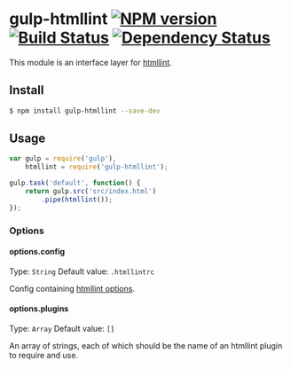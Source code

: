 # gulp-htmllint [![NPM version][npm-image]][npm-url] [![Build Status][travis-image]][travis-url] [![Dependency Status][depstat-image]][depstat-url]

This module is an interface layer for [htmllint](https://github.com/htmllint/htmllint/).

## Install

```sh
$ npm install gulp-htmllint --save-dev
```

## Usage

```js
var gulp = require('gulp'),
	htmllint = require('gulp-htmllint');

gulp.task('default', function() {
	return gulp.src('src/index.html')
		.pipe(htmllint());
});
```

### Options

#### options.config
Type: `String`
Default value: `.htmllintrc`

Config containing [htmllint options](https://github.com/htmllint/htmllint/wiki/Options).

#### options.plugins
Type: `Array`
Default value: `[]`

An array of strings, each of which should be the name of an htmllint plugin to require and use.

[npm-url]: https://www.npmjs.com/package/gulp-htmllint
[npm-image]: https://badge.fury.io/js/gulp-htmllint.svg
[travis-url]: https://travis-ci.org/yvanavermaet/gulp-htmllint
[travis-image]: https://img.shields.io/travis/yvanavermaet/gulp-htmllint.svg?branch=master
[depstat-url]: https://david-dm.org/yvanavermaet/gulp-htmllint
[depstat-image]: https://david-dm.org/yvanavermaet/gulp-htmllint.svg
